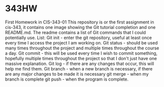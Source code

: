 # 343HW
First Homework in CIS-343-01
This repository is or the first assignment in cis-343, it contains one image showing the Git tutorial completion and one README.md. The readme contains a list of Git commands that I could potentially use.
List:
Git init - enter the git repository, useful at least once every time I access the project I am working on.
Git status - should be used many times throughout the project and multiple times throughout the course a day.
Git commit - this will be used every time I wish to commit something, hopefully multiple times throughout the project so that I don't just have one massive explanation.
Git log - if there are any changes that occur, this will help me find them.
Git branch - when a new branch is necessary, if there are any major changes to be made it is necessary
git merge - when my branch is complete
git push - when the program is complete.
